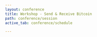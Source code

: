 ```yaml
---
layout: conference
title: Workshop - Send & Receive Bitcoin
path: conference/session
active_tab: conference/schedule

---
```

